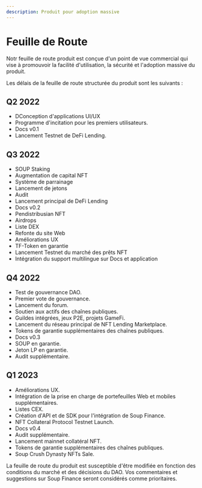 ```yaml
---
description: Produit pour adoption massive
---
```


# Feuille de Route

Notr feuille de route produit est conçue d'un point de vue commercial qui vise à promouvoir la facilité d'utilisation, la sécurité et l'adoption massive du produit.

Les délais de la feuille de route structurée du produit sont les suivants :

## Q2 2022

* DConception d'applications UI/UX
* Programme d'incitation pour les premiers utilisateurs.
* Docs v0.1
* Lancement Testnet de DeFi Lending.

## Q3 2022

* SOUP Staking
* Augmentation de capital NFT
* Système de parrainage
* Lancement de jetons
* Audit
* Lancement principal de DeFi Lending
* Docs v0.2
* Pendistribusian NFT
* Airdrops
* Liste DEX
* Refonte du site Web
* Améliorations UX
* TF-Token en garantie
* Lancement Testnet du marché des prêts NFT
* Intégration du support multilingue sur Docs et application

## Q4 2022

* Test de gouvernance DAO.
* Premier vote de gouvernance.
* Lancement du forum.
* Soutien aux actifs des chaînes publiques.
* Guildes intégrées, jeux P2E, projets GameFi.
* Lancement du réseau principal de NFT Lending Marketplace.
* Tokens de garantie supplémentaires des chaînes publiques.
* Docs v0.3
* SOUP en garantie.
* Jeton LP en garantie.
* Audit supplémentaire.

## Q1 2023

* Améliorations UX.
* Intégration de la prise en charge de portefeuilles Web et mobiles supplémentaires.
* Listes CEX.
* Création d'API et de SDK pour l'intégration de Soup Finance.
* NFT Collateral Protocol Testnet Launch.
* Docs v0.4
* Audit supplémentaire.
* Lancement mainnet collatéral NFT.
* Tokens de garantie supplémentaires des chaînes publiques.
* Soup Crush Dynasty NFTs Sale.

La feuille de route du produit est susceptible d'être modifiée en fonction des conditions du marché et des décisions du DAO. Vos commentaires et suggestions sur Soup Finance seront considérés comme prioritaires.
